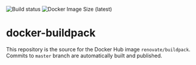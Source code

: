 ![Build status](https://github.com/renovatebot/docker-buildpack/workflows/build/badge.svg)
![Docker Image Size (latest)](https://img.shields.io/docker/image-size/renovate/buildpack/latest)

# docker-buildpack

This repository is the source for the Docker Hub image `renovate/buildpack`. Commits to `master` branch are automatically built and published.
